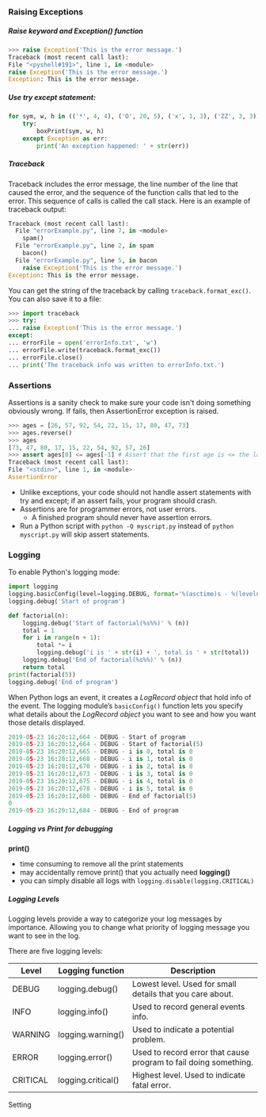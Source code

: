 ### Raising Exceptions
##### Raise keyword and Exception() function
```py
>>> raise Exception('This is the error message.')
Traceback (most recent call last):
File "<pyshell#191>", line 1, in <module>
raise Exception('This is the error message.')
Exception: This is the error message.
```
##### Use try except statement:
```py
for sym, w, h in (('*', 4, 4), ('O', 20, 5), ('x', 1, 3), ('ZZ', 3, 3)):
	try:
		boxPrint(sym, w, h)
	except Exception as err:
		print('An exception happened: ' + str(err))
```

##### Traceback
Traceback includes the error message, the line number of the line that caused the error, and the sequence of the function calls that led to the error. This sequence of calls is called the call stack. Here is an example of traceback output:
```py
Traceback (most recent call last):
  File "errorExample.py", line 7, in <module>
    spam()
  File "errorExample.py", line 2, in spam
    bacon()
  File "errorExample.py", line 5, in bacon
    raise Exception('This is the error message.')
Exception: This is the error message.
```

You can get the string of the traceback by calling `traceback.format_exc()`. You can also save it to a file:
```py
>>> import traceback
>>> try:
... raise Exception('This is the error message.')
except:
... errorFile = open('errorInfo.txt', 'w')
... errorFile.write(traceback.format_exc())
... errorFile.close()
... print('The traceback info was written to errorInfo.txt.')
```


### Assertions
Assertions is a sanity check to make sure your code isn't doing something obviously wrong. If fails, then AssertionError exception is raised.
```py
>>> ages = [26, 57, 92, 54, 22, 15, 17, 80, 47, 73]
>>> ages.reverse()
>>> ages
[73, 47, 80, 17, 15, 22, 54, 92, 57, 26]
>>> assert ages[0] <= ages[-1] # Assert that the first age is <= the last age.
Traceback (most recent call last):
File "<stdin>", line 1, in <module>
AssertionError
```

- Unlike exceptions, your code should not handle assert statements with try and except; if an assert fails, your program should crash.
- Assertions are for programmer errors, not user errors.
	- A finished program should never have assertion errors.
- Run a Python script with `python -O myscript.py` instead of `python myscript.py` will skip assert statements.

### Logging
To enable Python's logging mode:
```py
import logging
logging.basicConfig(level=logging.DEBUG, format='%(asctime)s - %(levelname)s - %(message)s')
logging.debug('Start of program')

def factorial(n):
	logging.debug('Start of factorial(%s%%)' % (n))
	total = 1
	for i in range(n + 1):
		total *= i
		logging.debug('i is ' + str(i) + ', total is ' + str(total))
	logging.debug('End of factorial(%s%%)' % (n))
	return total
print(factorial(5))
logging.debug('End of program')
```
When Python logs an event, it creates a *LogRecord object* that hold info of the event. The logging module’s `basicConfig()` function lets you specify what details about the *LogRecord object* you want to see and how you want those details displayed.
```py
2019-05-23 16:20:12,664 - DEBUG - Start of program
2019-05-23 16:20:12,664 - DEBUG - Start of factorial(5)
2019-05-23 16:20:12,665 - DEBUG - i is 0, total is 0
2019-05-23 16:20:12,668 - DEBUG - i is 1, total is 0
2019-05-23 16:20:12,670 - DEBUG - i is 2, total is 0
2019-05-23 16:20:12,673 - DEBUG - i is 3, total is 0
2019-05-23 16:20:12,675 - DEBUG - i is 4, total is 0
2019-05-23 16:20:12,678 - DEBUG - i is 5, total is 0
2019-05-23 16:20:12,680 - DEBUG - End of factorial(5)
0
2019-05-23 16:20:12,684 - DEBUG - End of program
```

##### Logging vs Print for debugging
**print()**
- time consuming to remove all the print statements
- may accidentally remove print() that you actually need
**logging()**
- you can simply disable all logs with `logging.disable(logging.CRITICAL)`

##### Logging Levels
Logging levels provide a way to categorize your log messages by importance. Allowing you to change what priority of logging message you want to see in the log.

There are five logging levels:

| **Level** | **Logging function** | **Description**                                                  |
| --------- | -------------------- | ---------------------------------------------------------------- |
| DEBUG     | logging.debug()      | Lowest level. Used for small details that you care about.        |
| INFO      | logging.info()       | Used to record general events info.                              |
| WARNING   | logging.warning()    | Used to indicate a potential problem.                            |
| ERROR     | logging.error()      | Used to record error that cause program to fail doing something. |
| CRITICAL  | logging.critical()   | Highest level. Used to indicate fatal error.                     |
Setting



